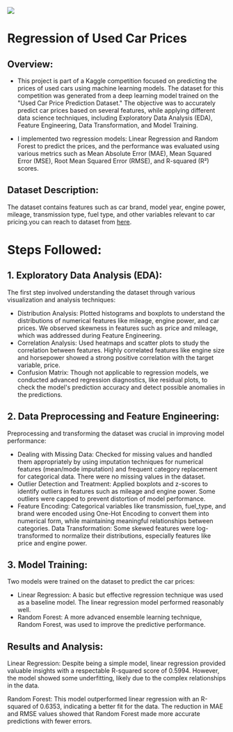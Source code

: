 ![](https://global.toyota/pages/news/images/2015/10/01/1330/crwa1510_28_s.jpg)
# Regression of Used Car Prices
## Overview:
- This project is part of a Kaggle competition focused on predicting the prices of used cars using machine learning models. The dataset for this competition was generated from a deep learning model trained on the "Used Car Price Prediction Dataset." The objective was to accurately predict car prices based on several features, while applying different data science techniques, including Exploratory Data Analysis (EDA), Feature Engineering, Data Transformation, and Model Training.

- I implemented two regression models: Linear Regression and Random Forest to predict the prices, and the performance was evaluated using various metrics such as Mean Absolute Error (MAE), Mean Squared Error (MSE), Root Mean Squared Error (RMSE), and R-squared (R²) scores.

## Dataset Description:
The dataset contains features such as car brand, model year, engine power, mileage, transmission type, fuel type, and other variables relevant to car pricing.you can reach to dataset from [here](https://www.kaggle.com/competitions/playground-series-s4e9/data).
# Steps Followed:
## 1. Exploratory Data Analysis (EDA):
The first step involved understanding the dataset through various visualization and analysis techniques:

- Distribution Analysis: Plotted histograms and boxplots to understand the distributions of numerical features like mileage, engine power, and car prices. We observed skewness in features such as price and mileage, which was addressed during Feature Engineering.
- Correlation Analysis: Used heatmaps and scatter plots to study the correlation between features. Highly correlated features like engine size and horsepower showed a strong positive correlation with the target variable, price.
- Confusion Matrix: Though not applicable to regression models, we conducted advanced regression diagnostics, like residual plots, to check the model's prediction accuracy and detect possible anomalies in the predictions.
## 2. Data Preprocessing and Feature Engineering:
Preprocessing and transforming the dataset was crucial in improving model performance:

- Dealing with Missing Data: Checked for missing values and handled them appropriately by using imputation techniques for numerical features (mean/mode imputation) and frequent category replacement for categorical data. There were no missing values in the dataset.
- Outlier Detection and Treatment: Applied boxplots and z-scores to identify outliers in features such as mileage and engine power. Some outliers were capped to prevent distortion of model performance.
- Feature Encoding: Categorical variables like transmission, fuel_type, and brand were encoded using One-Hot Encoding to convert them into numerical form, while maintaining meaningful relationships between categories.
Data Transformation: Some skewed features were log-transformed to normalize their distributions, especially features like price and engine power.
## 3. Model Training:
Two models were trained on the dataset to predict the car prices:

- Linear Regression: A basic but effective regression technique was used as a baseline model. The linear regression model performed reasonably well.
- Random Forest: A more advanced ensemble learning technique, Random Forest, was used to improve the predictive performance.
## Results and Analysis:
Linear Regression: Despite being a simple model, linear regression provided valuable insights with a respectable R-squared score of 0.5994. However, the model showed some underfitting, likely due to the complex relationships in the data.

Random Forest: This model outperformed linear regression with an R-squared of 0.6353, indicating a better fit for the data. The reduction in MAE and RMSE values showed that Random Forest made more accurate predictions with fewer errors.
